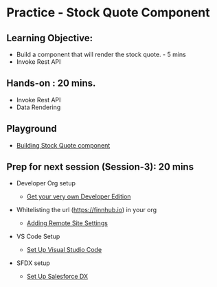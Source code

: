 # Practice - Stock Quote Component

## Learning Objective: 
- Build a component that will render the stock quote. - 5 mins
- Invoke Rest API

## Hands-on : 20 mins.
- Invoke Rest API
- Data Rendering

## Playground
- [Building Stock Quote component](https://webcomponents.dev/edit/XyLnPG1inddixLHtqmwN/src/app.js)

## Prep for next session (Session-3): 20 mins

- Developer Org setup
    - [Get your very own Developer Edition](https://developer.salesforce.com/signup)

- Whitelisting the url (https://finnhub.io) in your org
    - [Adding Remote Site Settings](https://developer.salesforce.com/docs/atlas.en-us.apexcode.meta/apexcode/apex_callouts_remote_site_settings.htm)

- VS Code Setup
    - [Set Up Visual Studio Code](https://trailhead.salesforce.com/en/content/learn/projects/quick-start-lightning-web-components/set-up-visual-studio-code)

- SFDX setup
    - [Set Up Salesforce DX](https://trailhead.salesforce.com/en/content/learn/modules/sfdx_app_dev/sfdx_app_dev_setup_dx)


